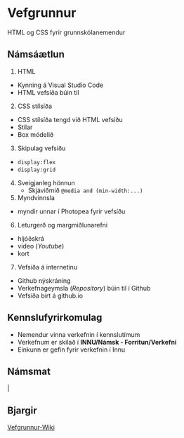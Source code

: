 # Vefgrunnur
HTML og CSS fyrir grunnskólanemendur

## Námsáætlun

1. HTML 
  * Kynning á Visual Studio Code 
  * HTML vefsíða búin til
2. CSS stílsíða
  * CSS stílsíða tengd við HTML vefsíðu
  * Stílar 
  * Box módelið
3. Skipulag vefsíðu 
  * ```display:flex```
  * ```display:grid``` 
4. Sveigjanleg hönnun 
   * Skjáviðmið ```@media and (min-width:...)```
5. Myndvinnsla
  * myndir unnar í Photopea fyrir vefsíðu 
6. Leturgerð og margmiðlunarefni
  * hljóðskrá 
  * video (_Youtube_)
  * kort
7. Vefsíða á internetinu
  * Github nýskráning
  * Verkefnageymsla (_Repository_) búin til í Github
  * Vefsíða birt á github.io

## Kennslufyrirkomulag

* Nemendur vinna verkefnin í kennslutímum
* Verkefnum er skilað í **INNU/Námsk - Forritun/Verkefni**
* Einkunn er gefin fyrir verkefnin í Innu

## Námsmat

|

## Bjargir
[Vefgrunnur-Wiki](https://github.com/GJG/Vefgrunnur/wiki)